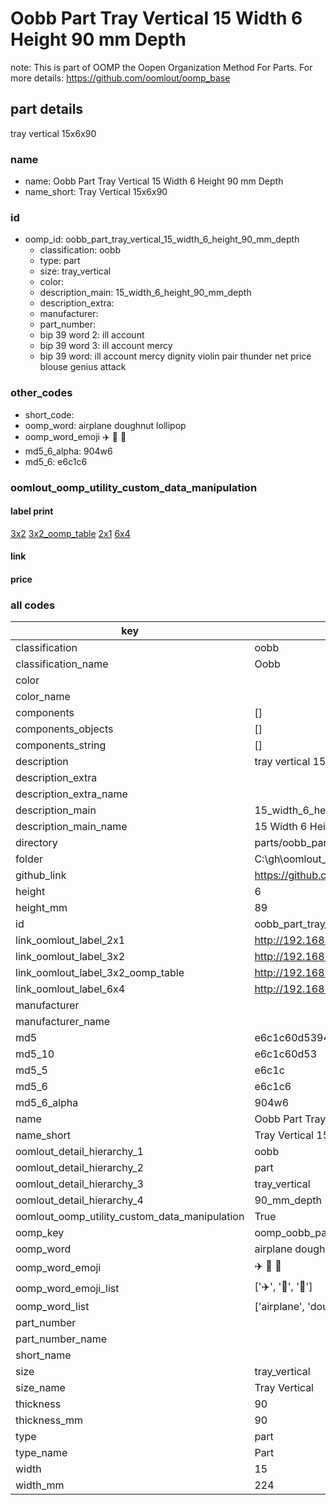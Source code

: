 # Oobb Part Tray Vertical 15 Width 6 Height 90 mm Depth  

note: This is part of OOMP the Oopen Organization Method For Parts. For more details: https://github.com/oomlout/oomp_base

##  part details
  



tray vertical 15x6x90



### name
* name: Oobb Part Tray Vertical 15 Width 6 Height 90 mm Depth
* name_short: Tray Vertical 15x6x90 
### id
* oomp_id: oobb_part_tray_vertical_15_width_6_height_90_mm_depth
  * classification: oobb
  * type: part
  * size: tray_vertical
  * color: 
  * description_main: 15_width_6_height_90_mm_depth
  * description_extra: 
  * manufacturer: 
  * part_number: 
  * bip 39 word 2: ill account
  * bip 39 word 3: ill account mercy
  * bip 39 word: ill account mercy dignity violin pair thunder net price blouse genius attack

### other_codes
* short_code: 
* oomp_word: airplane doughnut lollipop
* oomp_word_emoji :airplane: :doughnut: :lollipop:
* md5_6_alpha: 904w6
* md5_6: e6c1c6






### oomlout_oomp_utility_custom_data_manipulation
#### label print
[3x2](http://192.168.1.245:1112/?label=oomp%20904w6)
[3x2_oomp_table](http://192.168.1.108:1112/?label=oomp%20904w6)
[2x1](http://192.168.1.242:1112/?label=oomp%20904w6)
[6x4](http://192.168.1.55:1112/?label=oomp%20904w6)    

#### link

                              

#### price







### all codes 
| key | value |  
| --- | --- |  
| classification | oobb |  
| classification_name | Oobb |  
| color |  |  
| color_name |  |  
| components | [] |  
| components_objects | [] |  
| components_string | [] |  
| description | tray vertical 15x6x90 |  
| description_extra |  |  
| description_extra_name |  |  
| description_main | 15_width_6_height_90_mm_depth |  
| description_main_name | 15 Width 6 Height 90 mm Depth |  
| directory | parts/oobb_part_tray_vertical_15_width_6_height_90_mm_depth |  
| folder | C:\gh\oomlout_oobb_version_4_generated_parts\parts\oobb_part_tray_vertical_15_width_6_height_90_mm_depth |  
| github_link | https://github.com/oomlout/oomlout_oomp_part_src/tree/main/parts/oobb_part_tray_vertical_15_width_6_height_90_mm_depth |  
| height | 6 |  
| height_mm | 89 |  
| id | oobb_part_tray_vertical_15_width_6_height_90_mm_depth |  
| link_oomlout_label_2x1 | http://192.168.1.242:1112/?label=oomp%20904w6 |  
| link_oomlout_label_3x2 | http://192.168.1.245:1112/?label=oomp%20904w6 |  
| link_oomlout_label_3x2_oomp_table | http://192.168.1.108:1112/?label=oomp%20904w6 |  
| link_oomlout_label_6x4 | http://192.168.1.55:1112/?label=oomp%20904w6 |  
| manufacturer |  |  
| manufacturer_name |  |  
| md5 | e6c1c60d5394bc327c7a23e116806387 |  
| md5_10 | e6c1c60d53 |  
| md5_5 | e6c1c |  
| md5_6 | e6c1c6 |  
| md5_6_alpha | 904w6 |  
| name | Oobb Part Tray Vertical 15 Width 6 Height 90 mm Depth |  
| name_short | Tray Vertical 15x6x90  |  
| oomlout_detail_hierarchy_1 | oobb |  
| oomlout_detail_hierarchy_2 | part |  
| oomlout_detail_hierarchy_3 | tray_vertical |  
| oomlout_detail_hierarchy_4 | 90_mm_depth |  
| oomlout_oomp_utility_custom_data_manipulation | True |  
| oomp_key | oomp_oobb_part_tray_vertical_15_width_6_height_90_mm_depth |  
| oomp_word | airplane doughnut lollipop |  
| oomp_word_emoji | :airplane: :doughnut: :lollipop: |  
| oomp_word_emoji_list | [':airplane:', ':doughnut:', ':lollipop:'] |  
| oomp_word_list | ['airplane', 'doughnut', 'lollipop'] |  
| part_number |  |  
| part_number_name |  |  
| short_name |  |  
| size | tray_vertical |  
| size_name | Tray Vertical |  
| thickness | 90 |  
| thickness_mm | 90 |  
| type | part |  
| type_name | Part |  
| width | 15 |  
| width_mm | 224 |  
